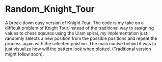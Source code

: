 # Random_Knight_Tour
A break-down easy version of Knight Tour.
The code is my take on a difficult problem of Knight Tour.Instead of the traditional way to assigning values to chess sqaures using the Ulam spiral,
  my implementation just randomly selects a new position from the possible positions and repeat the process again with the selected poistion.
The main motive behind it was to just visualize how will the pattern look when plotted. 
(Traditional version might follow soon). 
